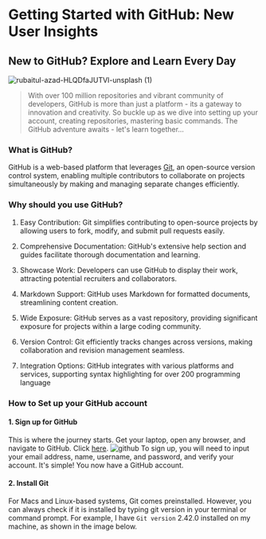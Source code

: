 
# Getting Started with GitHub: New User Insights
## New to GitHub? Explore and Learn Every Day

![rubaitul-azad-HLQDfaJUTVI-unsplash (1)](https://github.com/lucy-kevin/githubjourney/assets/109363782/997b794b-8e73-4a87-aeec-fd952b8df91e) 

> With over 100 million repositories and vibrant community of developers, GitHub is more than just a platform - its a gateway to innovation and creativity. So buckle up as we dive into setting up your account, creating repositories, mastering basic commands. The GitHub adventure awaits - let's learn together...

### What is GitHub?
GitHub is a web-based platform that leverages [Git](https://www.git-scm.com/#:~:text=Git%20is%20a%20free%20and%20open%20source%20distributed%20version%20control%20system%20designed%20to%20handle%20everything%20from%20small%20to%20very%20large%20projects%20with%20speed%20and%20efficiency.), an open-source version control system, enabling multiple contributors to collaborate on projects simultaneously by making and managing separate changes efficiently.

### Why should you use GitHub?
1. Easy Contribution: Git simplifies contributing to open-source projects by allowing users to fork, modify, and submit pull requests easily.

2. Comprehensive Documentation: GitHub's extensive help section and guides facilitate thorough documentation and learning.

3. Showcase Work: Developers can use GitHub to display their work, attracting potential recruiters and collaborators.

4. Markdown Support: GitHub uses Markdown for formatted documents, streamlining content creation.

5. Wide Exposure: GitHub serves as a vast repository, providing significant exposure for projects within a large coding community.

6. Version Control: Git efficiently tracks changes across versions, making collaboration and revision management seamless.

7. Integration Options: GitHub integrates with various platforms and services, supporting syntax highlighting for over 200 programming language

### How to Set up your GitHub account
#### 1. Sign up for GitHub
This is where the journey starts. Get your laptop, open any browser, and navigate to GitHub. Click [here](https://github.com).
![github](https://github.com/lucy-kevin/githubjourney/assets/109363782/74b43094-d8ab-4a7f-a1d3-573a79589491)
To sign up, you will need to input your email address, name, username, and password, and verify your account. It's simple! You now have a GitHub account.
#### 2. Install Git
For Macs and Linux-based systems, Git comes preinstalled. However, you can always check if it is installed by typing git version in your terminal or command prompt. For example, I have ` Git version ` 2.42.0 installed on my machine, as shown in the image below.


